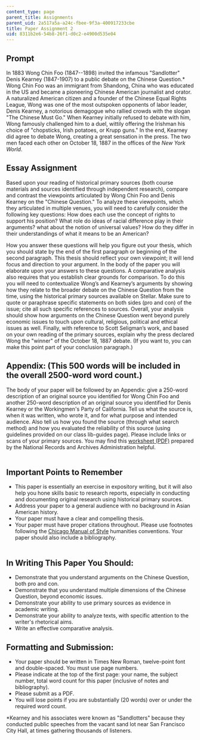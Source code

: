 ```yaml
---
content_type: page
parent_title: Assignments
parent_uid: 2a517a5a-a24c-fbee-9f3a-400917233cbe
title: Paper Assignment 2
uid: 8311b2e6-54b8-26f1-d0c2-e4900d535e04
---
```


Prompt
------

In 1883 Wong Chin Foo (1847--1898) invited the infamous "Sandlotter" Denis Kearney (1847-1907) to a public debate on the Chinese Question.\* Wong Chin Foo was an immigrant from Shandong, China who was educated in the US and became a pioneering Chinese American journalist and orator. A naturalized American citizen and a founder of the Chinese Equal Rights League, Wong was one of the most outspoken opponents of labor leader, Denis Kearney, a notorious demagogue who rallied crowds with the slogan "The Chinese Must Go." When Kearney initially refused to debate with him, Wong famously challenged him to a duel, wittily offering the Irishman his choice of "chopsticks, Irish potatoes, or Krupp guns." In the end, Kearney did agree to debate Wong, creating a great sensation in the press. The two men faced each other on October 18, 1887 in the offices of the _New York World_.

Essay Assignment
----------------

Based upon your reading of historical primary sources (both course materials and sources identified through independent research), compare and contrast the viewpoints articulated by Wong Chin Foo and Denis Kearney on the "Chinese Question." To analyze these viewpoints, which they articulated in multiple venues, you will need to carefully consider the following key questions: How does each use the concept of rights to support his position? What role do ideas of racial difference play in their arguments? what about the notion of universal values? How do they differ in their understandings of what it means to be an American?

How you answer these questions will help you figure out your thesis, which you should state by the end of the first paragraph or beginning of the second paragraph. This thesis should reflect your own viewpoint; it will lend focus and direction to your argument. In the body of the paper you will elaborate upon your answers to these questions. A comparative analysis also requires that you establish clear grounds for comparison. To do this you will need to contextualize Wong’s and Kearney’s arguments by showing how they relate to the broader debate on the Chinese Question from the time, using the historical primary sources available on Stellar. Make sure to quote or paraphrase specific statements on both sides (pro and con) of the issue; cite all such specific references to sources. Overall, your analysis should show how arguments on the Chinese Question went beyond purely economic issues to touch upon cultural, religious, political and ethical issues as well. Finally, with reference to Scott Seligman’s work, and based on your own reading of the primary sources, explain why the press declared Wong the "winner" of the October 18, 1887 debate. (If you want to, you can make this point part of your conclusion paragraph.)

Appendix: (This 500 words will be included in the overall 2500-word word count.)
--------------------------------------------------------------------------------

The body of your paper will be followed by an Appendix: give a 250-word description of an original source you identified for Wong Chin Foo and another 250-word description of an original source you identified for Denis Kearney or the Workingmen's Party of California. Tell us what the source is, when it was written, who wrote it, and for what purpose and intended audience. Also tell us how you found the source (through what search method) and how you evaluated the reliability of this source (using guidelines provided on our class lib-guides page). Please include links or scans of your primary sources. You may find this [worksheet (PDF)](http://www.archives.gov/education/lessons/worksheets/written_document_analysis_worksheet.pdf) prepared by the National Records and Archives Administration helpful.   
 

Important Points to Remember
----------------------------

*   This paper is essentially an exercise in expository writing, but it will also help you hone skills basic to research reports, especially in conducting and documenting original research using historical primary sources.
*   Address your paper to a general audience with no background in Asian American history.
*   Your paper must have a clear and compelling thesis.
*   Your paper must have proper citations throughout. Please use footnotes following the [Chicago Manual of Style](http://www.chicagomanualofstyle.org/tools_citationguide.html) humanities conventions. Your paper should also include a bibliography.  
     

In Writing This Paper You Should:
---------------------------------

*   Demonstrate that you understand arguments on the Chinese Question, both pro and con.
*   Demonstrate that you understand multiple dimensions of the Chinese Question, beyond economic issues.
*   Demonstrate your ability to use primary sources as evidence in academic writing.
*   Demonstrate your ability to analyze texts, with specific attention to the writer's rhetorical aims.
*   Write an effective comparative analysis.

Formatting and Submission:
--------------------------

*   Your paper should be written in Times New Roman, twelve-point font and double-spaced. You must use page numbers.
*   Please indicate at the top of the first page: your name, the subject number, total word count for this paper (inclusive of notes and bibliography).
*   Please submit as a PDF.
*   You will lose points if you are substantially (20 words) over or under the required word count.

  
\*Kearney and his associates were known as "Sandlotters" because they conducted public speeches from the vacant sand lot near San Francisco City Hall, at times gathering thousands of listeners.